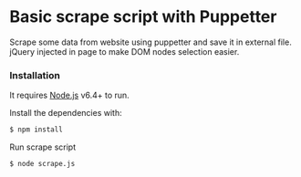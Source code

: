 # Basic scrape script with Puppetter

Scrape some data from website using puppetter and save it in external file.
jQuery injected in page to make DOM nodes selection easier.

### Installation

It requires [Node.js](https://nodejs.org/) v6.4+ to run.

Install the dependencies with:

```sh
$ npm install
```

Run scrape script

```sh
$ node scrape.js
```

